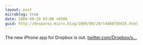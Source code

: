 ```yaml
---
layout: post
microblog: true
date: 2009-09-29 03:00 +0300
guid: http://desparoz.micro.blog/2009/09/29/t4480756635.html
---
```

The new iPhone app for Dropbox is out. [twitter.com/Dropbox/s...](http://twitter.com/Dropbox/status/4480334825)
